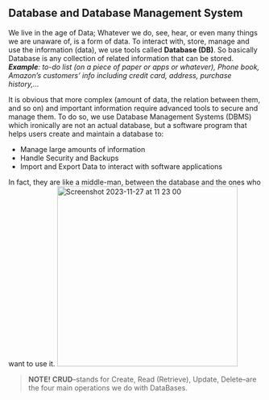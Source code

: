 ## Database and Database Management System
We live in the age of Data; Whatever we do, see, hear, or even many things we are unaware of, is a form of data. To interact with, store, manage and use the information (data), we use tools called **Database (DB)**. So basically Database is any collection of related information that can be stored. _**Example**: to-do list (on a piece of paper or apps or whatever), Phone book, Amazon’s customers’ info including credit card, address, purchase history,..._ 

It is obvious that more complex (amount of data, the relation between them, and so on) and important information require advanced tools to secure and manage them. To do so, we use Database Management Systems (DBMS) which ironically are not an actual database, but a software program that helps users create and maintain a database to:

- Manage large amounts of information
- Handle Security and Backups
- Import and Export Data to interact with software applications

In fact, they are like a middle-man, between the database and the ones who want to use it. 
<img width="358" alt="Screenshot 2023-11-27 at 11 23 00" src="https://user-images.githubusercontent.com/56404983/285825745-1cc04ef4-32b4-4b78-865f-1364f5bb90b2.png">

> **NOTE!**
>  **CRUD**–stands for Create, Read (Retrieve), Update, Delete–are the four main operations we do with DataBases. 

